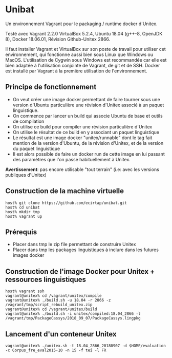 Unibat
======

Un environnement Vagrant pour le packaging / runtime docker d'Unitex.

Testé avec Vagrant 2.2.0 VirtualBox 5.2.4, Ubuntu 18.04 (g++-8, OpenJDK 8), Docker 18.06.01, Révision Github-Unitex 2866.



Il faut installer Vagrant et VirtualBox sur son poste de travail pour utiliser cet environnement, qui fonctionne aussi bien sous Linux que Windows ou MacOS. L'utilisation de Cygwin sous Windows est recommandée car elle est bien adaptée à l'utilisation conjointe de Vagrant, de git et de SSH. Docker est installé par Vagrant à la première utilisation de l'environnement.

## Principe de fonctionnement ##

  - On veut créer une image docker permettant de faire tourner sous une version d'Ubuntu particulière une révision d'Unitex associé à un paquet linguistique.
  - On commence par lancer un build qui associe Ubuntu de base et outils de compilation
  - On utilise ce build pour compiler une révision particulière d'Unitex
  - On utilise le résultat de ce build en y associant un paquet linguistique
  - Le résultat est une image docker "unitex/runnable" dont le tag fait mention de la version d'Ubuntu, de la révision d'Unitex, et de la version du paquet linguistique
  - Il est alors possible de faire un docker run de cette image en lui passant des paramètres que l'on passe habituellement à Unitex.

**Avertissement**: pas encore utilisable "tout terrain" (i.e: avec les versions publiques d'Unitex)

## Construction de la machine virtuelle

    host% git clone https://github.com/ecirtap/unibat.git
    host% cd unibat
    host% mkdir tmp
    host% vagrant up

## Prérequis

  - Placer dans tmp le zip file permettant de construire Unitex
  - Placer dans tmp les packages linguistiques à inclure dans les futures images docker

## Construction de l'image Docker pour Unitex + ressources linguistiques

    host% vagrant ssh
    vagrant@unitex% cd /vagrant/unitex/compile
    vagrant@unitex% ./build.sh -u 18.04 -r 2866 -z /vagrant/tmp/script_rebuild_unitex.zip
    vagrant@unitex% cd /vagrant/unitex/build
    vagrant@unitex% ./build.sh -i unitex/compiled:18.04_2866 -l /vagrant/tmp/PackageCassys/2018_09_07/PackageCassys.lingpkg

## Lancement d'un conteneur Unitex

    vagrant@unitex% ./unitex.sh -t 18.04_2866_20180907 -d $HOME/evaluation -c Corpus_fre_eval2015-10 -n 15 -f tei -l FR
